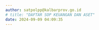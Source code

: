 ```yaml
---
author: satpolpp@kalbarprov.go.id
# title: "DAFTAR SOP KEUANGAN DAN ASET"
date: 2024-09-09 04:09:35
---
```

<!-- <ol>
<ol>
<li><a href="/file/6QaJqViHc7u7fgpuVPTr.pdf" title="SOP sekretariat 36-47 Keuangan dan Aset_rotated.pdf">36. SOP BUKU KAS UMUM (BKU)</a></li>
<li><a href="/file/6QaJqViHc7u7fgpuVPTr.pdf">37. SOP PAJAK</a></li>
<li><a href="/file/6QaJqViHc7u7fgpuVPTr.pdf">38. SOP PENGELUARAN BARANG INVENTARIS</a></li>
<li><a href="/file/6QaJqViHc7u7fgpuVPTr.pdf">39. SOP PENYUSUNAN CALK</a></li>
<li><a href="/file/6QaJqViHc7u7fgpuVPTr.pdf">40. SOP GU</a></li>
<li><a href="/file/6QaJqViHc7u7fgpuVPTr.pdf">41. SOP PENYUSUNAN LAPORAN REALISASI ANGGARAN</a></li>
<li><a href="/file/6QaJqViHc7u7fgpuVPTr.pdf">42. SOP PERMINTAAN GAJI</a></li>
<li><a href="/file/6QaJqViHc7u7fgpuVPTr.pdf">43.SOP PENCAIRAN ANGGARAN</a></li>
<li><a href="/file/6QaJqViHc7u7fgpuVPTr.pdf">44. SOP PENCAIRAN DANA KEGIATAN</a></li>
<li><a href="/file/6QaJqViHc7u7fgpuVPTr.pdf">45. SOP PENGAJUAN SPM GAJI</a></li>
<li><a href="/file/6QaJqViHc7u7fgpuVPTr.pdf">46. SOP PENCAIRAN UP</a></li>
<li><a href="/file/6QaJqViHc7u7fgpuVPTr.pdf">47. SOP PENER DAN PENG BARANG INVENTARIS</a></li>
<li><a href="/file/8fwLBhStZTcRuTs3r9NQ.pdf">48. SOP PENERIMAAN BARANG INVENTARIS</a></li>
<li><a href="/file/8fwLBhStZTcRuTs3r9NQ.pdf">49. SOP PENGADAAN PEMELIHARAAN BARANG</a></li>
<li><a href="/file/8fwLBhStZTcRuTs3r9NQ.pdf">50. SOP PENGAJUAN DANA UP</a></li>
<li><a href="/file/8fwLBhStZTcRuTs3r9NQ.pdf">51. SOP PENGHAPUSAN BARANG</a></li>
<li><a href="/file/8fwLBhStZTcRuTs3r9NQ.pdf">52. SOP PENGURUSAN BARANG</a></li>
<li><a href="/file/8fwLBhStZTcRuTs3r9NQ.pdf">54. SOP PENYUSUNAN LAPORAN KEUANGAN AKHIR</a></li>
<li><a href="/file/8fwLBhStZTcRuTs3r9NQ.pdf">55. SOP PELAKSANAAN VERIFIKASI SPJ</a></li>
<li><a href="/file/8fwLBhStZTcRuTs3r9NQ.pdf">56. SOP IDENTITAS RKBMD</a></li>
<li><a href="/file/8fwLBhStZTcRuTs3r9NQ.pdf">56. SOP PENYAMPAIAN RKBMD</a></li>
<li><a href=".https:/awdi.kalbarprov.go.id/storage/satpolpp.kalbarprov.go.id/file/8fwLBhStZTcRuTs3r9NQ.pdf">57 SOP PENGAJUAN USULAN LP2P</a></li>
<li><a href="/file/8fwLBhStZTcRuTs3r9NQ.pdf">58. SOP PENGAJUAN PERMINTAAN GU</a></li>
</ol>
</ol>

<p></p> -->
